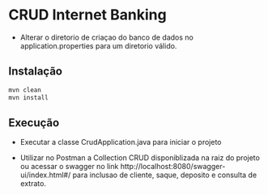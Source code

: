 # CRUD Internet Banking

- Alterar o diretorio de criaçao do banco de dados no application.properties para um diretorio válido.

## Instalação

```sh
mvn clean
mvn install
```

## Execução

- Executar a classe CrudApplication.java para iniciar o projeto

- Utilizar no Postman a Collection CRUD disponiblizada na raiz do projeto ou acessar o swagger no link http://localhost:8080/swagger-ui/index.html#/ para inclusao de cliente, saque, deposito e consulta de extrato.
